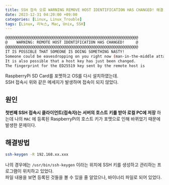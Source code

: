 ```yaml
---
title: SSH 접속 오류 WARNING REMOVE HOST IDENTIFICATION HAS CHANGED! 해결
date: 2023-12-31 04:20:00 +09:00
categories: [Linux, Linux_Trouble]
tags: [Linux, 리눅스, Mac, Unix, SSH]
---
```


```bash
@@@@@@@@@@@@@@@@@@@@@@@@@@@@@@@@@@@@@@@@@@@@@@@@@@@@@@@@@@@
@    WARNING: REMOTE HOST IDENTIFICATION HAS CHANGED!     @
@@@@@@@@@@@@@@@@@@@@@@@@@@@@@@@@@@@@@@@@@@@@@@@@@@@@@@@@@@@
IT IS POSSIBLE THAT SOMEONE IS DOING SOMETHING NASTY!
Someone could be eavesdropping on you right now (man-in-the-middle attack)!
It is also possible that a host key has just been changed.
The fingerprint for the ED25519 key sent by the remote host is
```

RaspberryPi SD Card를 포멧하고 OS를 다시 설치하였는데.<br>
SSH 접속시 위와 같은 메세지가 발생하며 접속이 되지 않았다.

## 원인

**첫번째 SSH 접속시 클라이언트(접속자)는 서버의 호스트 키를 받아 로컬 PC에 저장** 하는데 나의 `MAC` 에 등록된 RaspberryPi의 호스트 키가 포멧으로 인해 바뀌었기 때문에 발생한 문제이다.

## 해결방법

```bash
ssh-keygen -R 192.168.xx.xxx
```

나의 경우에는 `/usr/bin/ssh-keygen` 이라는 위치에 SSH 키를 생성하고 관리하는 프로그램이 위치하고 있었다.<br>
파일 내용을 보면 등록된 것들을 볼 수 있을 줄 알았으나, 바이너리 파일로 되어 있었다.
